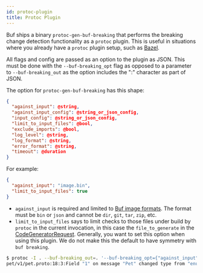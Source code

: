 ```yaml
---
id: protoc-plugin
title: Protoc Plugin
---
```


Buf ships a binary `protoc-gen-buf-breaking` that performs the breaking change detection
functionality as a `protoc` plugin. This is useful in situations where you already have a
`protoc` plugin setup, such as [Bazel](https://bazel.build).

All flags and config are passed as an option to the plugin as JSON. This must be done with
the `--buf-breaking_opt` flag as opposed to a parameter to `--buf-breaking_out` as the option
includes the ":" character as part of JSON.

The option for `protoc-gen-buf-breaking` has this shape:

```json
{
  "against_input": @string,
  "against_input_config": @string_or_json_config,
  "input_config": @string_or_json_config,
  "limit_to_input_files": @bool,
  "exclude_imports": @bool,
  "log_level": @string,
  "log_format": @string,
  "error_format": @string,
  "timeout": @duration
}
```

For example:

```json
{
  "against_input": "image.bin",
  "limit_to_input_files": true
}
```

  - `against_input` is required and limited to [Buf image formats](../reference/images.md). The
    format must be `bin` or `json` and cannot be `dir`, `git`, `tar`, `zip`, etc.
  - `limit_to_input_files` says to limit checks to those files under build by `protoc` in the
     current invocation, in this case the `file_to_generate` in the [CodeGeneratorRequest](https://github.com/protocolbuffers/protobuf/blob/master/src/google/protobuf/compiler/plugin.proto).
     Generally, you want to set this option when using this plugin. We do not make this
     the default to have symmetry with `buf breaking`.

```sh
$ protoc -I . --buf-breaking_out=. '--buf-breaking_opt={"against_input":"image.bin","limit_to_input_files":true}' $(find . -name '*.proto')
pet/v1/pet.proto:18:3:Field "1" on message "Pet" changed type from "enum" to "string".
```
